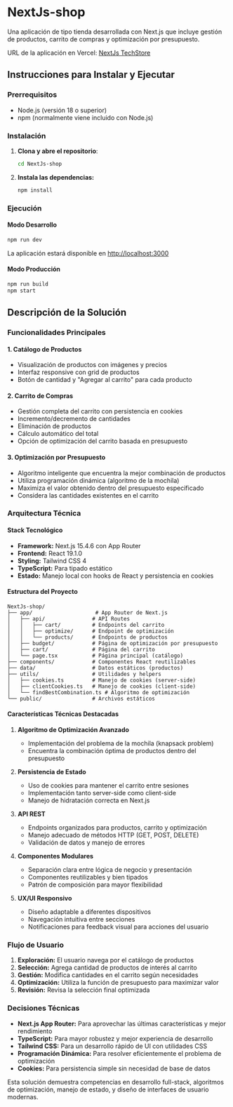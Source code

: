 # NextJs-shop

Una aplicación de tipo tienda desarrollada con Next.js que incluye gestión de productos, carrito de compras y optimización por presupuesto.

URL de la aplicación en Vercel: [NextJs TechStore](https://next-js-shop-ki2zs6duf-gabriels-projects-a6af1bab.vercel.app)

## Instrucciones para Instalar y Ejecutar

### Prerrequisitos

- Node.js (versión 18 o superior)
- npm (normalmente viene incluido con Node.js)

### Instalación

1. **Clona y abre el repositorio**:
   ```bash
   cd NextJs-shop
   ```

2. **Instala las dependencias:**
   ```bash
   npm install
   ```

### Ejecución

#### Modo Desarrollo
```bash
npm run dev
```
La aplicación estará disponible en [http://localhost:3000](http://localhost:3000)

#### Modo Producción
```bash
npm run build
npm start
```

## Descripción de la Solución

### Funcionalidades Principales

#### 1. **Catálogo de Productos**
- Visualización de productos con imágenes y precios
- Interfaz responsive con grid de productos
- Botón de cantidad y "Agregar al carrito" para cada producto

#### 2. **Carrito de Compras**
- Gestión completa del carrito con persistencia en cookies
- Incremento/decremento de cantidades
- Eliminación de productos
- Cálculo automático del total
- Opción de optimización del carrito basada en presupuesto

#### 3. **Optimización por Presupuesto**
- Algoritmo inteligente que encuentra la mejor combinación de productos
- Utiliza programación dinámica (algoritmo de la mochila)
- Maximiza el valor obtenido dentro del presupuesto especificado
- Considera las cantidades existentes en el carrito

### Arquitectura Técnica

#### Stack Tecnológico
- **Framework:** Next.js 15.4.6 con App Router
- **Frontend:** React 19.1.0
- **Styling:** Tailwind CSS 4
- **TypeScript:** Para tipado estático
- **Estado:** Manejo local con hooks de React y persistencia en cookies

#### Estructura del Proyecto

```
NextJs-shop/
├── app/                    # App Router de Next.js
│   ├── api/               # API Routes
│   │   ├── cart/          # Endpoints del carrito
│   │   ├── optimize/      # Endpoint de optimización
│   │   └── products/      # Endpoints de productos
│   ├── budget/            # Página de optimización por presupuesto
│   ├── cart/              # Página del carrito
│   └── page.tsx           # Página principal (catálogo)
├── components/            # Componentes React reutilizables
├── data/                  # Datos estáticos (productos)
├── utils/                 # Utilidades y helpers
│   ├── cookies.ts         # Manejo de cookies (server-side)
│   ├── clientCookies.ts   # Manejo de cookies (client-side)
│   └── findBestCombination.ts # Algoritmo de optimización
└── public/                # Archivos estáticos
```

#### Características Técnicas Destacadas

1. **Algoritmo de Optimización Avanzado**
   - Implementación del problema de la mochila (knapsack problem)
   - Encuentra la combinación óptima de productos dentro del presupuesto

2. **Persistencia de Estado**
   - Uso de cookies para mantener el carrito entre sesiones
   - Implementación tanto server-side como client-side
   - Manejo de hidratación correcta en Next.js

3. **API REST**
   - Endpoints organizados para productos, carrito y optimización
   - Manejo adecuado de métodos HTTP (GET, POST, DELETE)
   - Validación de datos y manejo de errores

4. **Componentes Modulares**
   - Separación clara entre lógica de negocio y presentación
   - Componentes reutilizables y bien tipados
   - Patrón de composición para mayor flexibilidad

5. **UX/UI Responsivo**
   - Diseño adaptable a diferentes dispositivos
   - Navegación intuitiva entre secciones
   - Notificaciones para feedback visual para acciones del usuario

### Flujo de Usuario

1. **Exploración:** El usuario navega por el catálogo de productos
2. **Selección:** Agrega cantidad de productos de interés al carrito
3. **Gestión:** Modifica cantidades en el carrito según necesidades
4. **Optimización:** Utiliza la función de presupuesto para maximizar valor
5. **Revisión:** Revisa la selección final optimizada

### Decisiones Técnicas

- **Next.js App Router:** Para aprovechar las últimas características y mejor rendimiento
- **TypeScript:** Para mayor robustez y mejor experiencia de desarrollo
- **Tailwind CSS:** Para un desarrollo rápido de UI con utilidades CSS
- **Programación Dinámica:** Para resolver eficientemente el problema de optimización
- **Cookies:** Para persistencia simple sin necesidad de base de datos

Esta solución demuestra competencias en desarrollo full-stack, algoritmos de optimización, manejo de estado, y diseño de interfaces de usuario modernas.
